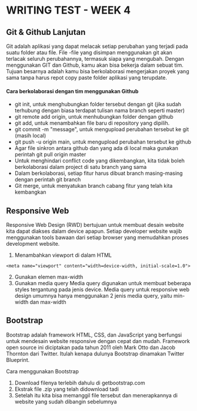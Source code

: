 # WRITING TEST - WEEK 4
## Git & Github Lanjutan
Git adalah aplikasi yang dapat melacak setiap perubahan yang terjadi pada suatu folder atau file. File -file yang disimpan menggunakan git akan terlacak seluruh perubahannya, termasuk siapa yang mengubah. Dengan menggunakan GIT dan Github, kamu akan bisa bekerja dalam sebuat tim. Tujuan besarnya adalah kamu bisa berkolaborasi mengerjakan proyek yang sama tanpa harus repot copy paste folder aplikasi yang terupdate.

#### Cara berkolaborasi dengan tim menggunakan Github
* git init, untuk menghubungkan folder tersebut dengan git (jika sudah terhubung dengan biasa terdapat tulisan nama branch seperti master)
* git remote add origin, untuk menhubungkan folder dengan github
* git add, untuk menambahkan file baru di repository yang dipilih.
* git commit -m "message", untuk mengupload perubahan tersebut ke git (masih local)
* git push -u origin main, untuk mengupload perubahan tersebut ke github
* Agar file sinkron antara github dan yang ada di local maka gunakan perintah git pull origin master
* Untuk menghindari conflict code yang dikembangkan, kita tidak boleh berkolaborasi dalam project di satu branch yang sama
* Dalam berkolaborasi, setiap fitur harus dibuat branch masing-masing dengan perintah git branch <branch>
* Git merge, untuk menyatukan branch cabang fitur yang telah kita kembangkan

## Responsive Web
Responsive Web Design (RWD) bertujuan untuk membuat desain website kita dapat diakses dalam device apapun. Setiap developer website wajib menggunakan tools bawaan dari setiap browser yang memudahkan proses development website.

1. Menambahkan viewport di dalam HTML
```
<meta name="viewport" content="width=device-width, initial-scale=1.0">
```
2. Gunakan elemen max-width
3. Gunakan media query
Media query digunakan untuk membuat beberapa styles tergantung pada jenis device. Media query untuk responsive web design umumnya hanya menggunakan 2 jenis media query, yaitu min-width dan max-width

## Bootstrap
Bootstrap adalah framework HTML, CSS, dan JavaScript yang berfungsi untuk mendesain website responsive dengan cepat dan mudah. Framework open source ini diciptakan pada tahun 2011 oleh Mark Otto dan Jacob Thornton dari Twitter. Itulah kenapa dulunya Bootstrap dinamakan Twitter Blueprint.

Cara menggunakan Bootstrap<br>
1. Download filenya terlebih dahulu di getbootstrap.com
2. Ekstrak file .zip yang telah didownload tadi
3. Setelah itu kita bisa memanggil file tersebut dan menerapkannya di website yang sudah dibangin sebelumnya